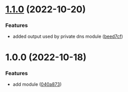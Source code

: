 # [1.1.0](https://github.com/data-platform-hq/terraform-azurerm-network/compare/v1.0.0...v1.1.0) (2022-10-20)


### Features

* added output used by private dns module ([beed7cf](https://github.com/data-platform-hq/terraform-azurerm-network/commit/beed7cf36cbb2749fbafbb6b1801fe488a2395eb))

# 1.0.0 (2022-10-18)


### Features

* add module ([040a873](https://github.com/data-platform-hq/terraform-azurerm-network/commit/040a8732055d731b7a314a0fa2ae1add0c98732f))
